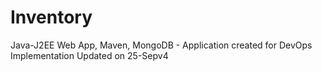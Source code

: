 # Inventory
 Java-J2EE Web App, Maven, MongoDB - Application created for DevOps Implementation
Updated on 25-Sepv4